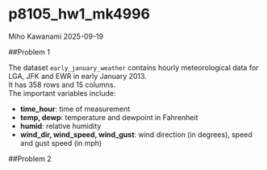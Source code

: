 p8105_hw1_mk4996
================
Miho Kawanami
2025-09-19

\##Problem 1

The dataset `early_january_weather` contains hourly meteorological data
for LGA, JFK and EWR in early January 2013.  
It has 358 rows and 15 columns.  
The important variables include:

- **time_hour**: time of measurement  
- **temp, dewp**: temperature and dewpoint in Fahrenheit  
- **humid**: relative humidity  
- **wind_dir, wind_speed, wind_gust**: wind direction (in degrees),
  speed and gust speed (in mph)

\##Problem 2
